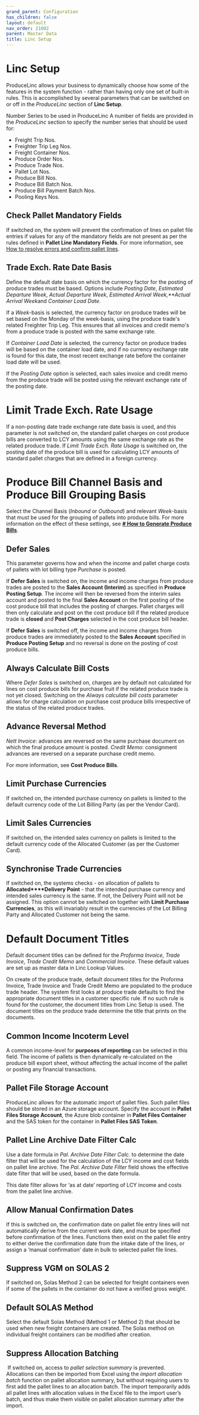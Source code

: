 ```yaml
---
grand_parent: Configuration
has_children: false
layout: default
nav_order: 21002
parent: Master Data
title: Linc Setup
---
```


# Linc Setup

ProduceLinc allows your business to dynamically choose how some of the features in the system function - rather than having only one set of built-in rules. This is accomplished by several parameters that can be switched on or off in the *ProduceLinc* section of **Linc Setup**.

Number Series to be used in ProduceLinc
A number of fields are provided in the *ProduceLinc* section to specify the number series that should be used for:
- Freight Trip Nos.
- Freighter Trip Leg Nos.
- Freight Container Nos.
- Produce Order Nos.
- Produce Trade Nos.
- Pallet Lot Nos.
- Produce Bill Nos.
- Produce Bill Batch Nos.
- Produce Bill Payment Batch Nos.
- Pooling Keys Nos.

## Check Pallet Mandatory Fields
If switched on, the system will prevent the confirmation of lines on pallet file entries if values for any of the mandatory fields are not present as per the rules defined in **Pallet Line Mandatory Fields**. For more information, see [How to resolve errors and confirm pallet lines](/files/articles/Stock%20and%20Logistics/Pallet%20Files/Guides/How%20to%20resolve%20errors%20and%20confirm%20pallet%20lines).

## Trade Exch. Rate Date Basis
Define the default date basis on which the currency factor for the posting of produce trades must be based. Options include *Posting Date*, *Estimated Departure Week*, *Actual Departure Week*, *Estimated Arrival Week,**Actual Arrival Week*and *Container Load Date*.

If a *Week*-basis is selected, the currency factor on produce trades will be set based on the Monday of the week-basis, using the produce trade's related Freighter Trip Leg. This ensures that all invoices and credit memo's from a produce trade is posted with the same exchange rate.

If *Container Load Date* is selected, the currency factor on produce trades will be based on the container load date, and if no currency exchange rate is found for this date, the most recent exchange rate before the container load date will be used.

If the *Posting Date* option is selected, each sales invoice and credit memo from the produce trade will be posted using the relevant exchange rate of the posting date.

# Limit Trade Exch. Rate Usage
If a non-posting date trade exchange rate date basis is used, and this parameter is not switched on, the standard pallet charges on cost produce bills are converted to LCY amounts using the same exchange rate as the related produce trade. If *Limit Trade Exch. Rate Usage* is switched on, the posting date of the produce bill is used for calculating LCY amounts of standard pallet charges that are defined in a foreign currency.

# Produce Bill Channel Basis and Produce Bill Grouping Basis
Select the Channel Basis (*Inbound* or *Outbound*) and relevant *Week*-basis that must be used for the grouping of pallets into produce bills. For more information on the effect of these settings, see **[# How to Generate Produce Bills](https://linc.freshdesk.com/en/support/solutions/articles/8000097855)**.

## Defer Sales
This parameter governs how and when the income and pallet charge costs of pallets with lot billing type *Purchase* is posted.

If **Defer Sales** is switched on, the income and income charges from produce trades are posted to the **Sales Account (Interim)** as specified in **Produce Posting Setup**. The income will then be reversed from the interim sales account and posted to the final **Sales Account** on the first posting of the cost produce bill that includes the posting of charges. Pallet charges will then only calculate and post on the cost produce bill if the related produce trade is **closed** and **Post Charges** selected in the cost produce bill header.

If **Defer Sales** is switched off, the income and income charges from produce trades are immediately posted to the **Sales Account** specified in **Produce Posting Setup** and no reversal is done on the posting of cost produce bills.

## Always Calculate Bill Costs
Where *Defer Sales* is switched on, charges are by default not calculated for lines on cost produce bills for purchase fruit if the related produce trade is not yet closed. Switching on the *Always calculate bill costs* parameter allows for charge calculation on purchase cost produce bills irrespective of the status of the related produce trades.

## Advance Reversal Method
*Nett Invoice*: advances are reversed on the same purchase document on which the final produce amount is posted.
*Credit Memo*: consignment advances are reversed on a separate purchase credit memo.

For more information, see **Cost Produce Bills**.

## Limit Purchase Currencies
If switched on, the intended purchase currency on pallets is limited to the default currency code of the Lot Billing Party (as per the Vendor Card).

## Limit Sales Currencies
If switched on, the intended sales currency on pallets is limited to the default currency code of the Allocated Customer (as per the Customer Card).

## Synchronise Trade Currencies
If switched on, the systems checks - on allocation of pallets to **Allocated****Delivery Point** - that the intended purchase currency and intended sales currency is the same. If not, the Delivery Point will not be assigned. This option cannot be switched on together with **Limit Purchase Currencies**, as this will invariably result in the currencies of the Lot Billing Party and Allocated Customer not being the same.

# Default Document Titles
Default document titles can be defined for the *Proforma Invoice*, *Trade Invoice*, *Trade Credit Memo* and *Commercial Invoice*. These default values are set up as master data in Linc Lookup Values.

On create of the produce trade, default document titles for the Proforma Invoice, Trade Invoice and Trade Credit Memo are populated to the produce trade header. The system first looks at produce trade defaults to find the appropriate document titles in a customer specific rule. If no such rule is found for the customer, the document titles from Linc Setup is used. The document titles on the produce trade determine the title that prints on the documents.

## Common Income Incoterm Level
A common income-level for **purposes of reporting** can be selected in this field. The income of pallets is then dynamically re-calculated on the produce bill export sheet, without affecting the actual income of the pallet or posting any financial transactions.

## Pallet File Storage Account
ProduceLinc allows for the automatic import of pallet files. Such pallet files should be stored in an Azure storage account. Specify the account in **Pallet Files Storage Account**, the Azure blob container in **Pallet Files Container** and the SAS token for the container in **Pallet Files SAS Token**.

## Pallet Line Archive Date Filter Calc
Use a date formula in *Pal. Archive Date Filter Calc.* to determine the date filter that will be used for the calculation of the LCY income and cost fields on pallet line archive. The *Pal. Archive Date Filter* field shows the effective date filter that will be used, based on the date formula.

This date filter allows for ‘as at date’ reporting of LCY income and costs from the pallet line archive.

## Allow Manual Confirmation Dates
If this is switched on, the confirmation date on pallet file entry lines will not automatically derive from the current work date, and must be specified before confirmation of the lines. Functions then exist on the pallet file entry to either derive the confirmation date from the intake date of the lines, or assign a ‘manual confirmation’ date in bulk to selected pallet file lines.

## Suppress VGM on SOLAS 2
If switched on, Solas Method 2 can be selected for freight containers even if some of the pallets in the container do not have a verified gross weight.

## Default SOLAS Method
Select the default Solas Method (Method 1 or Method 2) that should be used when new freight containers are created. The Solas method on individual freight containers can be modified after creation.

## Suppress Allocation Batching
 If switched on, access to *pallet selection summary* is prevented. Allocations can then be imported from Excel using the *import allocation batch* function on pallet allocation summary, but without requiring users to first add the pallet lines to an allocation batch. The import temporarily adds all pallet lines with allocation values in the Excel file to the import user’s batch, and thus make them visible on pallet allocation summary after the import.